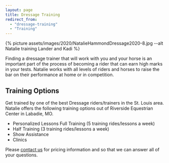 ```yaml
---
layout: page
title: Dressage Training
redirect_from: 
  - "dressage-training"
  - "Training"
---
```


{% picture assets/images/2020/NatalieHammondDressage2020-8.jpg --alt Natalie training Lander and Kadi %}


Finding a dressage trainer that will work with you and your horse is an important part of the process of becoming a rider that can earn high marks in your tests. Natalie works with all levels of riders and horses to raise the bar on their performance at home or in competition.


## Training Options

Get trained by one of the best Dressage riders/trainers in the St. Louis area. Natalie offers the following training options out of Riverside Equestrian Center in Labadie, MO.

* Personalized Lessons Full Training (5 training rides/lessons a week)
* Half Training (3 training rides/lessons a week)
* Show Assistance
* Clinics

Please [contact us](/contact) for pricing information and so that we can answer all of your questions.
